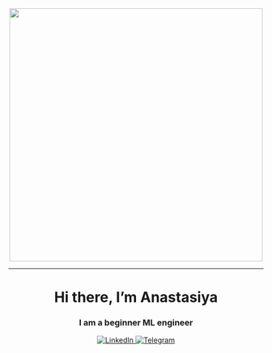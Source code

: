 <div id="header" align="center">
  <img src="https://media.giphy.com/media/LkjlH3rVETgsg/giphy.gif" width="500"/>
</div>

---

<div id="header" align="center">
	<h1>Hi there, I’m Anastasiya</h1>
	<h3>I am a beginner ML engineer</h3>
</div>


<div id="socials" align="center">
	<a href="linkedin.com/in/anastasiya-covenant-96053826a">
		<img src="https://img.shields.io/badge/LinkedIn-blue?style=for-the-badge&logo=linkedin&logoColor=white" alt="LinkedIn"/>
	</a>
	<a href="https://t.me/an_amethyst">
		<img src="https://img.shields.io/badge/Telegram-blue?style=for-the-badge&logo=telegram&logoColor=white" alt="Telegram"/>
	</a>
</div>
